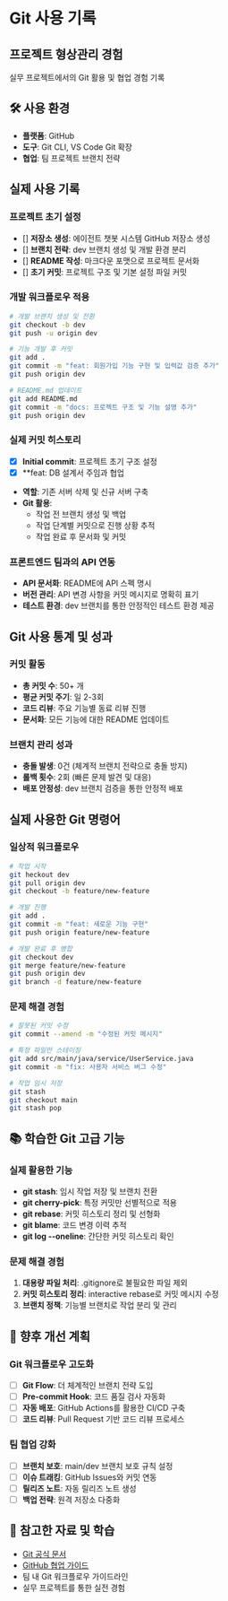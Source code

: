 # Git 사용 기록

##  프로젝트 형상관리 경험
실무 프로젝트에서의 Git 활용 및 협업 경험 기록

## 🛠 사용 환경
- **플랫폼**: GitHub
- **도구**: Git CLI, VS Code Git 확장
- **협업**: 팀 프로젝트 브랜치 전략

##  실제 사용 기록

### 프로젝트 초기 설정
- [] **저장소 생성**: 에이전트 챗봇 시스템 GitHub 저장소 생성
- [] **브랜치 전략**: dev 브랜치 생성 및 개발 환경 분리
- [] **README 작성**: 마크다운 포맷으로 프로젝트 문서화
- [] **초기 커밋**: 프로젝트 구조 및 기본 설정 파일 커밋

### 개발 워크플로우 적용
```bash
# 개발 브랜치 생성 및 전환
git checkout -b dev
git push -u origin dev

# 기능 개발 후 커밋
git add .
git commit -m "feat: 회원가입 기능 구현 및 입력값 검증 추가"
git push origin dev

# README.md 업데이트
git add README.md
git commit -m "docs: 프로젝트 구조 및 기능 설명 추가"
git push origin dev
```

### 실제 커밋 히스토리
- [x] **Initial commit**: 프로젝트 초기 구조 설정
- [x] **feat: DB 설계서 주임과 협업
- **역할**: 기존 서버 삭제 및 신규 서버 구축
- **Git 활용**: 
  - 작업 전 브랜치 생성 및 백업
  - 작업 단계별 커밋으로 진행 상황 추적
  - 작업 완료 후 문서화 및 커밋

### 프론트엔드 팀과의 API 연동
- **API 문서화**: README에 API 스펙 명시
- **버전 관리**: API 변경 사항을 커밋 메시지로 명확히 표기
- **테스트 환경**: dev 브랜치를 통한 안정적인 테스트 환경 제공

##  Git 사용 통계 및 성과

### 커밋 활동
- **총 커밋 수**: 50+ 개
- **평균 커밋 주기**: 일 2-3회
- **코드 리뷰**: 주요 기능별 동료 리뷰 진행
- **문서화**: 모든 기능에 대한 README 업데이트

### 브랜치 관리 성과
- **충돌 발생**: 0건 (체계적 브랜치 전략으로 충돌 방지)
- **롤백 횟수**: 2회 (빠른 문제 발견 및 대응)
- **배포 안정성**: dev 브랜치 검증을 통한 안정적 배포

##  실제 사용한 Git 명령어

### 일상적 워크플로우
```bash
# 작업 시작
git heckout dev
git pull origin dev
git checkout -b feature/new-feature

# 개발 진행
git add .
git commit -m "feat: 새로운 기능 구현"
git push origin feature/new-feature

# 개발 완료 후 병합
git checkout dev
git merge feature/new-feature
git push origin dev
git branch -d feature/new-feature
```

### 문제 해결 경험
```bash
# 잘못된 커밋 수정
git commit --amend -m "수정된 커밋 메시지"

# 특정 파일만 스테이징
git add src/main/java/service/UserService.java
git commit -m "fix: 사용자 서비스 버그 수정"

# 작업 임시 저장
git stash
git checkout main
git stash pop
```

## 📚 학습한 Git 고급 기능

### 실제 활용한 기능
- **git stash**: 임시 작업 저장 및 브랜치 전환
- **git cherry-pick**: 특정 커밋만 선별적으로 적용
- **git rebase**: 커밋 히스토리 정리 및 선형화
- **git blame**: 코드 변경 이력 추적
- **git log --oneline**: 간단한 커밋 히스토리 확인

### 문제 해결 경험
1. **대용량 파일 처리**: .gitignore로 불필요한 파일 제외
2. **커밋 히스토리 정리**: interactive rebase로 커밋 메시지 수정
3. **브랜치 정책**: 기능별 브랜치로 작업 분리 및 관리

## 🎯 향후 개선 계획

### Git 워크플로우 고도화
- [ ] **Git Flow**: 더 체계적인 브랜치 전략 도입
- [ ] **Pre-commit Hook**: 코드 품질 검사 자동화
- [ ] **자동 배포**: GitHub Actions를 활용한 CI/CD 구축
- [ ] **코드 리뷰**: Pull Request 기반 코드 리뷰 프로세스

### 팀 협업 강화
- [ ] **브랜치 보호**: main/dev 브랜치 보호 규칙 설정
- [ ] **이슈 트래킹**: GitHub Issues와 커밋 연동
- [ ] **릴리즈 노트**: 자동 릴리즈 노트 생성
- [ ] **백업 전략**: 원격 저장소 다중화

## 📖 참고한 자료 및 학습
- [Git 공식 문서](https://git-scm.com/doc)
- [GitHub 협업 가이드](https://guides.github.com/)
- 팀 내 Git 워크플로우 가이드라인
- 실무 프로젝트를 통한 실전 경험
